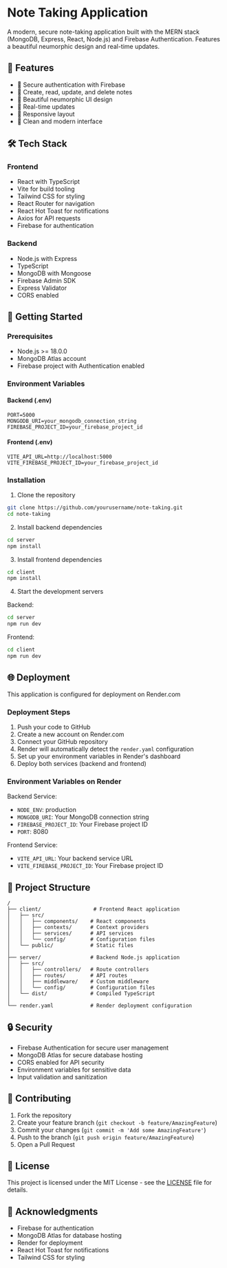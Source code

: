 # Note Taking Application

A modern, secure note-taking application built with the MERN stack (MongoDB, Express, React, Node.js) and Firebase Authentication. Features a beautiful neumorphic design and real-time updates.

## 🌟 Features

- 🔐 Secure authentication with Firebase
- 📝 Create, read, update, and delete notes
- 💫 Beautiful neumorphic UI design
- 🔄 Real-time updates
- 📱 Responsive layout
- 🌙 Clean and modern interface

## 🛠️ Tech Stack

### Frontend
- React with TypeScript
- Vite for build tooling
- Tailwind CSS for styling
- React Router for navigation
- React Hot Toast for notifications
- Axios for API requests
- Firebase for authentication

### Backend
- Node.js with Express
- TypeScript
- MongoDB with Mongoose
- Firebase Admin SDK
- Express Validator
- CORS enabled

## 🚀 Getting Started

### Prerequisites
- Node.js >= 18.0.0
- MongoDB Atlas account
- Firebase project with Authentication enabled

### Environment Variables

#### Backend (.env)
```
PORT=5000
MONGODB_URI=your_mongodb_connection_string
FIREBASE_PROJECT_ID=your_firebase_project_id
```

#### Frontend (.env)
```
VITE_API_URL=http://localhost:5000
VITE_FIREBASE_PROJECT_ID=your_firebase_project_id
```

### Installation

1. Clone the repository
```bash
git clone https://github.com/yourusername/note-taking.git
cd note-taking
```

2. Install backend dependencies
```bash
cd server
npm install
```

3. Install frontend dependencies
```bash
cd client
npm install
```

4. Start the development servers

Backend:
```bash
cd server
npm run dev
```

Frontend:
```bash
cd client
npm run dev
```

## 🌐 Deployment

This application is configured for deployment on Render.com

### Deployment Steps

1. Push your code to GitHub
2. Create a new account on Render.com
3. Connect your GitHub repository
4. Render will automatically detect the `render.yaml` configuration
5. Set up your environment variables in Render's dashboard
6. Deploy both services (backend and frontend)

### Environment Variables on Render

Backend Service:
- `NODE_ENV`: production
- `MONGODB_URI`: Your MongoDB connection string
- `FIREBASE_PROJECT_ID`: Your Firebase project ID
- `PORT`: 8080

Frontend Service:
- `VITE_API_URL`: Your backend service URL
- `VITE_FIREBASE_PROJECT_ID`: Your Firebase project ID

## 📁 Project Structure

```
/
├── client/                 # Frontend React application
│   ├── src/
│   │   ├── components/    # React components
│   │   ├── contexts/      # Context providers
│   │   ├── services/      # API services
│   │   └── config/        # Configuration files
│   └── public/            # Static files
│
├── server/                # Backend Node.js application
│   ├── src/
│   │   ├── controllers/   # Route controllers
│   │   ├── routes/        # API routes
│   │   ├── middleware/    # Custom middleware
│   │   └── config/        # Configuration files
│   └── dist/              # Compiled TypeScript
│
└── render.yaml            # Render deployment configuration
```

## 🔒 Security

- Firebase Authentication for secure user management
- MongoDB Atlas for secure database hosting
- CORS enabled for API security
- Environment variables for sensitive data
- Input validation and sanitization

## 🤝 Contributing

1. Fork the repository
2. Create your feature branch (`git checkout -b feature/AmazingFeature`)
3. Commit your changes (`git commit -m 'Add some AmazingFeature'`)
4. Push to the branch (`git push origin feature/AmazingFeature`)
5. Open a Pull Request

## 📝 License

This project is licensed under the MIT License - see the [LICENSE](LICENSE) file for details.

## 🙏 Acknowledgments

- Firebase for authentication
- MongoDB Atlas for database hosting
- Render for deployment
- React Hot Toast for notifications
- Tailwind CSS for styling 
